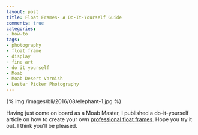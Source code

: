 ```yaml
---
layout: post
title: Float Frames- A Do-It-Yourself Guide
comments: true
categories:
- how-to
tags:
- photography
- float frame
- display
- fine art
- do it yourself
- Moab
- Moab Desert Varnish
- Lester Picker Photography
---
```


{% img /images/bli/2016/08/elephant-1.jpg %}

Having just come on board as a Moab Master, I published a do-it-yourself article on how to create your own [professional float frames](http://moabpaper.com/blog/2016/7/27/making-your-own-floating-frames.html). Hope you try it out. I think you'll be pleased. 



